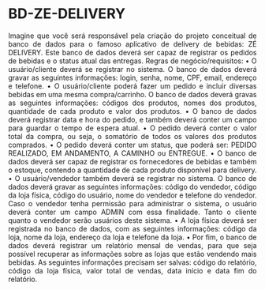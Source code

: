 # BD-ZE-DELIVERY
<div align="justify"
  
Imagine que você será responsável pela criação do projeto conceitual de banco de dados para
o famoso aplicativo de delivery de bebidas: ZÉ DELIVERY. Este banco de dados deverá ser capaz
de registrar os pedidos de bebidas e o status atual das entregas.
Regras de negócio/requisitos:
• O usuário/cliente deverá se registrar no sistema. O banco de dados deverá gravar as
seguintes informações: login, senha, nome, CPF, email, endereço e telefone.
• O usuário/cliente poderá fazer um pedido e incluir diversas bebidas em uma mesma
compra/carrinho. O banco de dados deverá gravas as seguintes informações: códigos
dos produtos, nomes dos produtos, quantidade de cada produto e valor dos produtos.
• O banco de dados deverá registrar data e hora do pedido, e também deverá conter um
campo para guardar o tempo de espera atual.
• O pedido deverá conter o valor total da compra, ou seja, o somatório de todos os
valores dos produtos comprados.
• O pedido deverá conter um status, que poderá ser: PEDIDO REALIZADO, EM
ANDAMENTO, A CAMINHO ou ENTREGUE.
• O banco de dados deverá ser capaz de registrar os fornecedores de bebidas e também
o estoque, contendo a quantidade de cada produto disponível para delivery.
• O usuário/vendedor também deverá se registrar no sistema. O banco de dados deverá
gravar as seguintes informações: código do vendedor, código da loja física, código do
usuário, nome do vendedor e telefone do vendedor. Caso o vendedor tenha permissão
para administrar o sistema, o usuário deverá conter um campo ADMIN com essa
finalidade. Tanto o cliente quanto o vendedor serão usuários deste sistema.
• A loja física deverá ser registrada no banco de dados, com as seguintes informações:
código da loja, nome da loja, endereço da loja e telefone da loja.
• Por fim, o banco de dados deverá registrar um relatório mensal de vendas, para que
seja possível recuperar as informações sobre as lojas que estão vendendo mais bebidas.
As seguintes informações precisam ser salvas: código do relatório, código da loja física,
valor total de vendas, data início e data fim do relatório.
</div>
